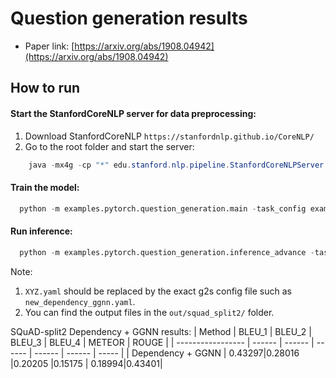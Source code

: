 Question generation results
============

- Paper link: [https://arxiv.org/abs/1908.04942](https://arxiv.org/abs/1908.04942)



How to run
----------

#### Start the StanfordCoreNLP server for data preprocessing:

1) Download StanfordCoreNLP `https://stanfordnlp.github.io/CoreNLP/`
2) Go to the root folder and start the server:

```java
    java -mx4g -cp "*" edu.stanford.nlp.pipeline.StanfordCoreNLPServer -port 9000 -timeout 15000
```


#### Train the model:
```python
  python -m examples.pytorch.question_generation.main -task_config examples/pytorch/question_generation/config/squad_split2/qg.yaml  -g2s_config examples/pytorch/question_generation/config/squad_split2/XYZ.yaml
```

#### Run inference:
```python
  python -m examples.pytorch.question_generation.inference_advance -task_config examples/pytorch/question_generation/config/squad_split2/qg.yaml  -g2s_config examples/pytorch/question_generation/config/squad_split2/XYZ.yaml
```


Note: 
1) `XYZ.yaml` should be replaced by the exact g2s config file such as `new_dependency_ggnn.yaml`.
2) You can find the output files in the `out/squad_split2/` folder. 
<!-- 3) You can save your time by downloading the preprocessed data for dependency graph from [here](https://drive.google.com/drive/folders/1UPrlBvzXXgmUqx41CzO6ULrA3E1v24P9?usp=sharing), and moving the `squad_split2` folder to `examples/pytorch/question_generation/data/`. -->


SQuAD-split2 Dependency + GGNN results:
|     Method        | BLEU_1 | BLEU_2 | BLEU_3 | BLEU_4 | METEOR | ROUGE |
| ----------------- | ------ | ------ | ------ | ------ | ------ | ----- |
| Dependency + GGNN | 0.43297|0.28016 |0.20205 |0.15175 | 0.18994|0.43401|

